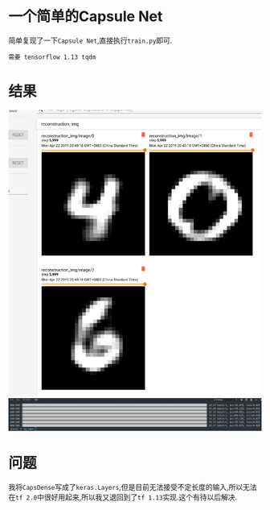 # 一个简单的Capsule Net

简单复现了一下`Capsule Net`,直接执行`train.py`即可.

    需要 tensorflow 1.13 tqdm
    
# 结果
![](res/1.png)
![](res/2.png)

# 问题

我将`CapsDense`写成了`keras.Layers`,但是目前无法接受不定长度的输入,所以无法在`tf 2.0`中很好用起来,所以我又退回到了`tf 1.13`实现.这个有待以后解决.